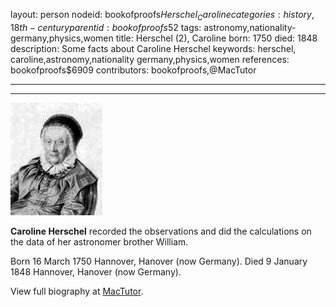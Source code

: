 layout: person
nodeid: bookofproofs$Herschel_Caroline
categories: history,18th-century
parentid: bookofproofs$52
tags: astronomy,nationality-germany,physics,women
title: Herschel (2), Caroline
born: 1750
died: 1848
description: Some facts about Caroline Herschel
keywords: herschel, caroline,astronomy,nationality germany,physics,women
references: bookofproofs$6909
contributors: bookofproofs,@MacTutor

---


---

![Herschel_Caroline.jpg](https://github.com/bookofproofs/bookofproofs.github.io/blob/main/_sources/_assets/images/portraits/Herschel_Caroline.jpg?raw=true)

**Caroline Herschel** recorded the observations and did the calculations on the data of her astronomer brother William.

Born 16 March 1750 Hannover, Hanover (now Germany). Died 9 January 1848 Hannover, Hanover (now Germany).


View full biography at [MacTutor](https://mathshistory.st-andrews.ac.uk/Biographies/Herschel_Caroline/).